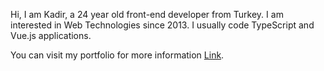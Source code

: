 Hi, I am Kadir, a 24 year old front-end developer from Turkey. I am interested in Web Technologies since 2013. I usually code TypeScript and Vue.js applications.

You can visit my portfolio for more information [Link](https://kadiryazici.dev).
